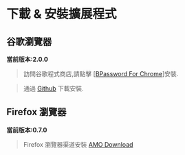 # 下載 & 安裝擴展程式

## 谷歌瀏覽器

**當前版本:2.0.0**

> 訪問谷歌程式商店,請點擊 [[BPassword For Chrome](https://chrome.google.com/webstore/detail/bpassword/bacldcokcfmemiljlckpeokehiloamcj)]安裝.

> 通過 [Github](https://github.com/lanui/BPassword/releases/download/v2.0.0/BPassword-2.0.0.crx) 下載安裝.

## Firefox 瀏覽器

**當前版本:0.7.0**

> Firefox 瀏覽器渠道安裝 [AMO Download](https://addons.mozilla.org/zh-CN/developers/addon/bpassword/versions/5142518)

